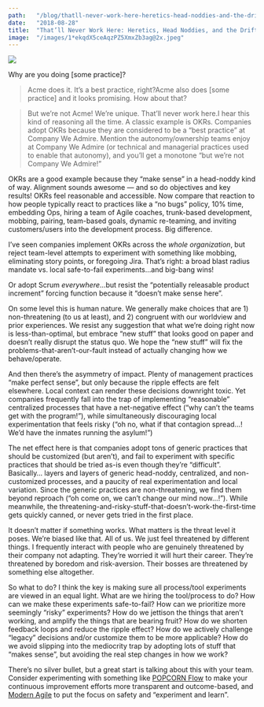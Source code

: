 ```yaml
---
path:	"/blog/thatll-never-work-here-heretics-head-noddies-and-the-drift-into-mediocrity"
date:	"2018-08-28"
title:	"That’ll Never Work Here: Heretics, Head Noddies, and the Drift Into Mediocrity"
image:	"/images/1*ekqdX5ceAqzPZ5XmxZb3ag@2x.jpeg"
---
```


![](/images/1*ekqdX5ceAqzPZ5XmxZb3ag@2x.jpeg)

Why are you doing [some practice]?


> Acme does it. It’s a best practice, right?Acme also does [some practice] and it looks promising. How about that?


> But we’re not Acme! We’re unique. That’ll never work here.I hear this kind of reasoning all the time. A classic example is OKRs. Companies adopt OKRs because they are considered to be a “best practice” at Company We Admire. Mention the autonomy/ownership teams enjoy at Company We Admire (or technical and managerial practices used to enable that autonomy), and you’ll get a monotone “but we’re not Company We Admire!”

OKRs are a good example because they “make sense” in a head-noddy kind of way. Alignment sounds awesome — and so do objectives and key results! OKRs feel reasonable and accessible. Now compare that reaction to how people typically react to practices like a “no bugs” policy, 10% time, embedding Ops, hiring a team of Agile coaches, trunk-based development, mobbing, pairing, team-based goals, dynamic re-teaming, and inviting customers/users into the development process. Big difference.

I’ve seen companies implement OKRs across the *whole organization*, but reject team-level attempts to experiment with something like mobbing, eliminating story points, or foregoing Jira. That’s right: a broad blast radius mandate vs. local safe-to-fail experiments…and big-bang wins!

Or adopt Scrum *everywhere*…but resist the “potentially releasable product increment” forcing function because it “doesn’t make sense here”.

On some level this is human nature. We generally make choices that are 1) non-threatening (to us at least), and 2) congruent with our worldview and prior experiences. We resist any suggestion that what we’re doing right now is less-than-optimal, but embrace “new stuff” that looks good on paper and doesn’t really disrupt the status quo. We hope the “new stuff” will fix the problems-that-aren’t-our-fault instead of actually changing how we behave/operate.

And then there’s the asymmetry of impact. Plenty of management practices “make perfect sense”, but only because the ripple effects are felt elsewhere. Local context can render these decisions downright toxic. Yet companies frequently fall into the trap of implementing “reasonable” centralized processes that have a net-negative effect (“why can’t the teams get with the program!”), while simultaneously discouraging local experimentation that feels risky (“oh no, what if that contagion spread…! We’d have the inmates running the asylum!”)

The net effect here is that companies adopt tons of generic practices that should be customized (but aren’t), and fail to experiment with specific practices that should be tried as-is even though they’re “difficult”. Basically… layers and layers of generic head-noddy, centralized, and non-customized processes, and a paucity of real experimentation and local variation. Since the generic practices are non-threatening, we find them beyond reproach (“oh come on, we can’t change our mind now…!”). While meanwhile, the threatening-and-risky-stuff-that-doesn’t-work-the-first-time gets quickly canned, or never gets tried in the first place.

It doesn’t matter if something works. What matters is the threat level it poses. We’re biased like that. All of us. We just feel threatened by different things. I frequently interact with people who are genuinely threatened by their company not adapting. They’re worried it will hurt their career. They’re threatened by boredom and risk-aversion. Their bosses are threatened by something else altogether.

So what to do? I think the key is making sure all process/tool experiments are viewed in an equal light. What are we hiring the tool/process to do? How can we make these experiments safe-to-fail? How can we prioritize more seemingly “risky” experiments? How do we jettison the things that aren’t working, and amplify the things that are bearing fruit? How do we shorten feedback loops and reduce the ripple effect? How do we actively challenge “legacy” decisions and/or customize them to be more applicable? How do we avoid slipping into the mediocrity trap by adopting lots of stuff that “makes sense”, but avoiding the real step changes in how we work?

There’s no silver bullet, but a great start is talking about this with your team. Consider experimenting with something like [POPCORN Flow](https://www.slideshare.net/mobile/cperrone/popcornflow-continuous-evolution-through-ultrarapid-experimentation) to make your continuous improvement efforts more transparent and outcome-based, and [Modern Agile](http://modernagile.org/) to put the focus on safety and “experiment and learn”.


